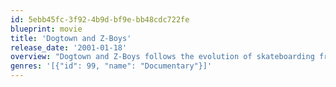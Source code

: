 ```yaml
---
id: 5ebb45fc-3f92-4b9d-bf9e-bb48cdc722fe
blueprint: movie
title: 'Dogtown and Z-Boys'
release_date: '2001-01-18'
overview: "Dogtown and Z-Boys follows the evolution of skateboarding from the 60's and into the late 70's as skateboarding's california beach boy image is transformed into a low-riding surf oriented style."
genres: '[{"id": 99, "name": "Documentary"}]'
---
```

